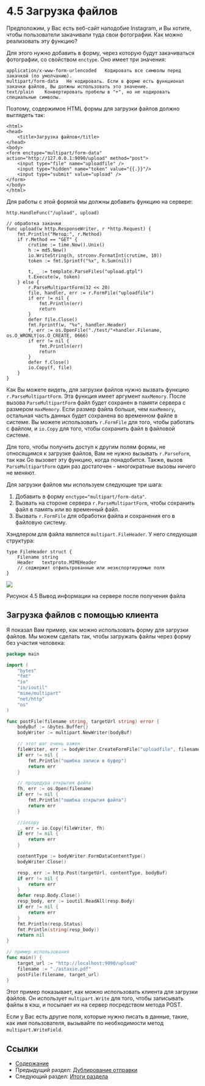# 4.5 Загрузка файлов

Предположим, у Вас есть веб-сайт наподобие Instagram, и Вы хотите, чтобы пользователи закачивали туда свои фотографии. Как можно реализовать эту функцию?

Для этого нужно добавить в форму, через которую будут закачиваться фотографии, со свойством `enctype`. Оно имеет три значения:

```
application/x-www-form-urlencoded   Кодировать все символы перед закачкой (по умолчанию).
multipart/form-data   Не кодировать. Если в форме есть функционал закачки файлов, Вы должны использовать это значение.
text/plain    Конвертировать пробелы в "+", но не кодировать специальные символы.
```


Поэтому, содержимое HTML формы для загрузки файлов должно выглядеть так:

```
<html>
<head>
   	<title>Загрузка файлов</title>
</head>
<body>
<form enctype="multipart/form-data" action="http://127.0.0.1:9090/upload" method="post">
	<input type="file" name="uploadfile" />
	<input type="hidden" name="token" value="{{.}}"/>
	<input type="submit" value="upload" />
</form>
</body>
</html>
```


Для работы с этой формой мы должны добавить функцию на сервере:

```
http.HandleFunc("/upload", upload)

// обработка закачки
func upload(w http.ResponseWriter, r *http.Request) {
   	fmt.Println("Метод:", r.Method)
   	if r.Method == "GET" {
       	crutime := time.Now().Unix()
       	h := md5.New()
       	io.WriteString(h, strconv.FormatInt(crutime, 10))
       	token := fmt.Sprintf("%x", h.Sum(nil))

       	t, _ := template.ParseFiles("upload.gtpl")
       	t.Execute(w, token)
   	} else {
       	r.ParseMultipartForm(32 << 20)
       	file, handler, err := r.FormFile("uploadfile")
       	if err != nil {
           	fmt.Println(err)
           	return
       	}
       	defer file.Close()
       	fmt.Fprintf(w, "%v", handler.Header)
       	f, err := os.OpenFile("./test/"+handler.Filename, os.O_WRONLY|os.O_CREATE, 0666)
       	if err != nil {
           	fmt.Println(err)
           	return
       	}
       	defer f.Close()
       	io.Copy(f, file)
   	}
}
```


Как Вы можете видеть, для загрузки файлов нужно вызвать функцию `r.ParseMultipartForm`. Эта функция имеет аргумент `maxMemory`. После вызова `ParseMultipartForm` файл будет сохранен в памяти сервера с размером `maxMemory`. Если размер файла больше, чем `maxMemory`, остальная часть данных будет сохранена во временном файле в системе. Вы можете использовать `r.FormFile` для того, чтобы работать с файлом, и `io.Copy` для того, чтобы сохранить файл в файловой системе.

Для того, чтобы получить доступ к другим полям формы, не относящимся к загрузке файлов, Вам не нужно вызывать `r.ParseForm`, так как Go вызовет эту функцию, когда понадобится. Также, вызов `ParseMultipartForm` один раз достаточен - многократные вызовы ничего не меняют.

Для загрузки файлов мы используем следующие три шага:

1. Добавить в форму `enctype="multipart/form-data"`.
2. Вызвать на стороне сервера `r.ParseMultipartForm`, чтобы сохранить файл в память или во временный файл.
3. Вызвать `r.FormFile` для обработки файла и сохранения его в файловую систему.

Хэндлером для файла является `multipart.FileHeader`. У него следующая структура:

```
type FileHeader struct {
   	Filename string
   	Header   textproto.MIMEHeader
   	// соджержит отфильтрованные или неэкспортируемые поля
}
```

![](my-obsidian/langs%20and%20more/go.md/ru/images/4.5.upload2.png)

Рисунок 4.5 Вывод информации на сервере после получения файла

## Загрузка файлов с помощью клиента

Я показал Вам пример, как можно использовать форму для загрузки файлов. Мы можем сделать так, чтобы загружать файлы через форму без участия человека:

```go
package main

import (
    "bytes"
    "fmt"
    "io"
    "io/ioutil"
    "mime/multipart"
    "net/http"
    "os"
)

func postFile(filename string, targetUrl string) error {
    bodyBuf := &bytes.Buffer{}
    bodyWriter := multipart.NewWriter(bodyBuf)

    // этот шаг очень важен
    fileWriter, err := bodyWriter.CreateFormFile("uploadfile", filename)
    if err != nil {
        fmt.Println("ошибка записи в буфер")
        return err
    }

    // процедура открытия файла
    fh, err := os.Open(filename)
    if err != nil {
        fmt.Println("ошибка открытия файла")
        return err
    }

    //iocopy
    _, err = io.Copy(fileWriter, fh)
    if err != nil {
        return err
    }

    contentType := bodyWriter.FormDataContentType()
    bodyWriter.Close()

    resp, err := http.Post(targetUrl, contentType, bodyBuf)
    if err != nil {
        return err
    }
    defer resp.Body.Close()
    resp_body, err := ioutil.ReadAll(resp.Body)
    if err != nil {
        return err
    }
    fmt.Println(resp.Status)
    fmt.Println(string(resp_body))
    return nil
}

// пример использования
func main() {
    target_url := "http://localhost:9090/upload"
    filename := "./astaxie.pdf"
    postFile(filename, target_url)
}
```


Этот пример показывает, как можно использовать клиента для загрузки файлов. Он использует `multipart.Write` для того, чтобы записывать файлы в кэш, и посылает их на сервер посредством метода POST.

Если у Вас есть другие поля, которые нужно писать в данные, такие, как имя пользователя, вызывайте по необходимости метод `multipart.WriteField`.

## Ссылки

- [Содержание](build-web-application-with-golang-ru.md)
- Предыдущий раздел: [Дублирование отправки](myBrain/ЯП%20и%20не%20только/go.md/ru/04.4.md)
- Следующий раздел: [Итоги раздела](myBrain/ЯП%20и%20не%20только/go.md/ru/04.6.md)
